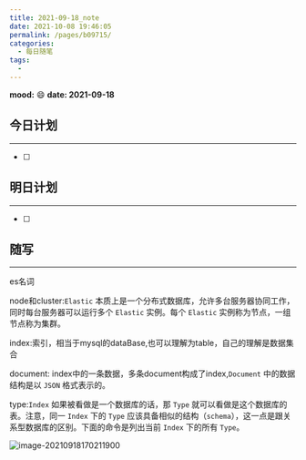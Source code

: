 ```yaml
---
title: 2021-09-18_note
date: 2021-10-08 19:46:05
permalink: /pages/b09715/
categories:
  - 每日随笔
tags:
  - 
---
```

**mood:** :smile:  																		**date: 2021-09-18**  
## 今日计划  
------
- [ ]  
## 明日计划  
------
- [ ]  
## 随写 
------

es名词

node和cluster:`Elastic` 本质上是一个分布式数据库，允许多台服务器协同工作，同时每台服务器可以运行多个 `Elastic` 实例。每个 `Elastic` 实例称为节点，一组节点称为集群。

index:索引，相当于mysql的dataBase,也可以理解为table，自己的理解是数据集合

document: index中的一条数据，多条document构成了index,`Document` 中的数据结构是以 `JSON` 格式表示的。

type:`Index` 如果被看做是一个数据库的话，那 `Type` 就可以看做是这个数据库的表。注意，同一 `Index` 下的 `Type` 应该具备相似的结构（`schema`），这一点是跟关系型数据库的区别。下面的命令是列出当前 `Index` 下的所有 `Type`。



![image-20210918170211900](https://gitee.com/zxqzhuzhu/imgs/raw/master/picGo/image-20210918170211900.png)